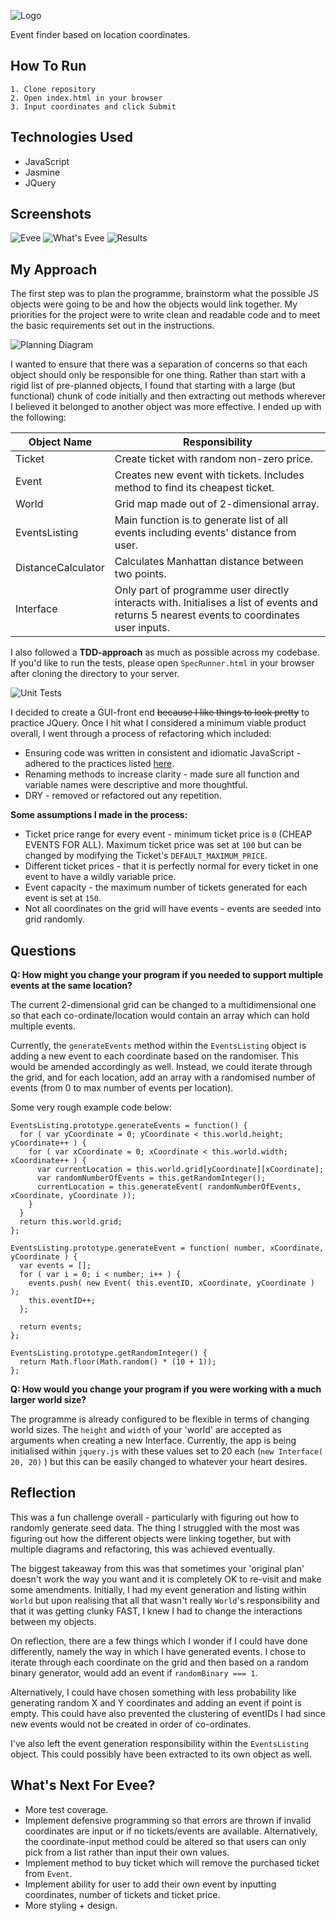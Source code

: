 ![Logo](public/images/logo.PNG)

Event finder based on location coordinates.

## How To Run
```
1. Clone repository
2. Open index.html in your browser
3. Input coordinates and click Submit
```

## Technologies Used
* JavaScript
* Jasmine
* JQuery


## Screenshots
![Evee](public/images/screenshot_three.png)
![What's Evee](public/images/screenshot_two.png)
![Results](public/images/screenshot_four.png)


## My Approach
The first step was to plan the programme, brainstorm what the possible JS objects were going to be and how the objects would link together. My priorities for the project were to write clean and readable code and to meet the basic requirements set out in the instructions.

![Planning Diagram](public/images/planning_diagram.JPG)

I wanted to ensure that there was a separation of concerns so that each object should only be responsible for one thing. Rather than start with a rigid list of pre-planned objects, I found that starting with a large (but functional) chunk of code initially and then extracting out methods wherever I believed it belonged to another object was more effective. I ended up with the following:

|Object Name |Responsibility |
|-----------|-----------------|
| Ticket | Create ticket with random non-zero price. |
| Event | Creates new event with tickets. Includes method to find its cheapest ticket. |
| World | Grid map made out of 2-dimensional array. |
| EventsListing | Main function is to generate list of all events including events' distance from user. |
| DistanceCalculator | Calculates Manhattan distance between two points. |
| Interface | Only part of programme user directly interacts with. Initialises a list of events and returns 5 nearest events to coordinates user inputs. |

I also followed a **TDD-approach** as much as possible across my codebase. If you'd like to run the tests, please open ```SpecRunner.html``` in your browser after cloning the directory to your server.

![Unit Tests](public/images/tests.png)

I decided to create a GUI-front end ~~because I like things to look pretty~~ to practice JQuery. Once I hit what I considered a minimum viable product overall, I went through a process of refactoring which included:

* Ensuring code was written in consistent and idiomatic JavaScript - adhered to the practices listed [here](https://github.com/rwaldron/idiomatic.js/).
* Renaming methods to increase clarity - made sure all function and variable  names were descriptive and more thoughtful.
* DRY - removed or refactored out any repetition.

**Some assumptions I made in the process:**

* Ticket price range for every event - minimum ticket price is ```0``` (CHEAP EVENTS FOR ALL). Maximum ticket price was set at ```100``` but can be changed by modifying the Ticket's ```DEFAULT_MAXIMUM_PRICE```.
* Different ticket prices - that it is perfectly normal for every ticket in one event to have a wildly variable price.
* Event capacity - the maximum number of tickets generated for each event is set at ```150```.
* Not all coordinates on the grid will have events - events are seeded into grid randomly.


## Questions

**Q: How might you change your program if you needed to support multiple events at the same location?**

The current 2-dimensional grid can be changed to a multidimensional one so that each co-ordinate/location would contain an array which can hold multiple events.

Currently, the ```generateEvents``` method within the ```EventsListing``` object is adding a new event to each coordinate based on the randomiser. This would be amended accordingly as well. Instead, we could iterate through the grid, and for each location, add an array with a randomised number of events (from 0 to max number of events per location).

Some very rough example code below:
```
EventsListing.prototype.generateEvents = function() {
  for ( var yCoordinate = 0; yCoordinate < this.world.height; yCoordinate++ ) {
    for ( var xCoordinate = 0; xCoordinate < this.world.width; xCoordinate++ ) {
      var currentLocation = this.world.grid[yCoordinate][xCoordinate];
      var randomNumberOfEvents = this.getRandomInteger();
      currentLocation = this.generateEvent( randomNumberOfEvents, xCoordinate, yCoordinate ));
    }
  }
  return this.world.grid;
};

EventsListing.prototype.generateEvent = function( number, xCoordinate, yCoordinate ) {
  var events = [];
  for ( var i = 0; i < number; i++ ) {
    events.push( new Event( this.eventID, xCoordinate, yCoordinate ) );
    this.eventID++;
  };

  return events;
};

EventsListing.prototype.getRandomInteger() {
  return Math.floor(Math.random() * (10 + 1));
};
```

**Q: How would you change your program if you were working with a much larger world size?**

The programme is already configured to be flexible in terms of changing world sizes. The ```height``` and ```width``` of your 'world' are accepted as arguments when creating a new Interface. Currently, the app is being initialised within ```jquery.js``` with these values set to 20 each (```new Interface( 20, 20)``` ) but this can be easily changed to whatever your heart desires.


## Reflection

This was a fun challenge overall - particularly with figuring out how to randomly generate seed data. The thing I struggled with the most was figuring out how the different objects were linking together, but with multiple diagrams and refactoring, this was achieved eventually.

The biggest takeaway from this was that sometimes your 'original plan' doesn't work the way you want and it is completely OK to re-visit and make some amendments. Initially, I had my event generation and listing within ```World``` but upon realising that all that wasn't really ```World```'s responsibility and that it was getting clunky FAST, I knew I had to change the interactions between my objects.

On reflection, there are a few things which I wonder if I could have done differently, namely the way in which I have generated events. I chose to iterate through each coordinate on the grid and then based on a random binary generator, would add an event if ```randomBinary === 1```.

Alternatively, I could have chosen something with less probability like generating random X and Y coordinates and adding an event if point is empty. This could have also prevented the clustering of eventIDs I had since new events would not be created in order of co-ordinates.

I've also left the event generation responsibility within the ```EventsListing``` object. This could possibly have been extracted to its own object as well.


## What's Next For Evee?
* More test coverage.
* Implement defensive programming so that errors are thrown if invalid coordinates are input or if no tickets/events are available. Alternatively,  the coordinate-input method could be altered so that users can only pick from a list rather than input their own values.
* Implement method to buy ticket which will remove the purchased ticket from ```Event```.
* Implement ability for user to add their own event by inputting coordinates, number of tickets and ticket price.
* More styling + design.
